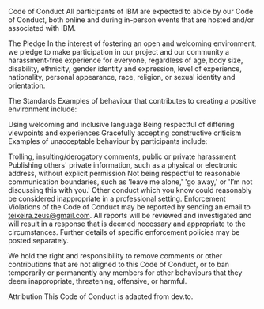 Code of Conduct
All participants of IBM are expected to abide by our Code of Conduct, both online and during in-person events that are hosted and/or associated with IBM.

The Pledge
In the interest of fostering an open and welcoming environment, we pledge to make participation in our project and our community a harassment-free experience for everyone, regardless of age, body size, disability, ethnicity, gender identity and expression, level of experience, nationality, personal appearance, race, religion, or sexual identity and orientation.

The Standards
Examples of behaviour that contributes to creating a positive environment include:

Using welcoming and inclusive language
Being respectful of differing viewpoints and experiences
Gracefully accepting constructive criticism
Examples of unacceptable behaviour by participants include:

Trolling, insulting/derogatory comments, public or private harassment
Publishing others' private information, such as a physical or electronic address, without explicit permission
Not being respectful to reasonable communication boundaries, such as 'leave me alone,' 'go away,' or 'I’m not discussing this with you.'
Other conduct which you know could reasonably be considered inappropriate in a professional setting.
Enforcement
Violations of the Code of Conduct may be reported by sending an email to teixeira.zeus@gmail.com. All reports will be reviewed and investigated and will result in a response that is deemed necessary and appropriate to the circumstances. Further details of specific enforcement policies may be posted separately.

We hold the right and responsibility to remove comments or other contributions that are not aligned to this Code of Conduct, or to ban temporarily or permanently any members for other behaviours that they deem inappropriate, threatening, offensive, or harmful.

Attribution
This Code of Conduct is adapted from dev.to.
